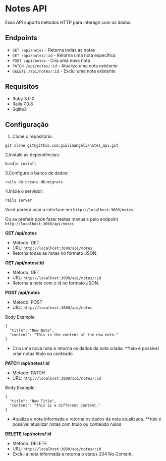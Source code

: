 # Notes API

Essa API suporta métodos HTTP para interagir com os dados.

## Endpoints

- `GET /api/notes` - Retorna todas as notas
- `GET /api/notes/:id` - Retorna uma nota específica
- `POST /api/notes` - Cria uma nova nota
- `PATCH /api/notes/:id` - Atualiza uma nota existente
- `DELETE /api/notes/:id` - Exclui uma nota existente

## Requisitos

- Ruby 3.0.0
- Rails 7.0.8
- Sqlite3

## Configuração

1. Clone o repositório:

`git clone git@github.com:giuliaangeli/notes_api.git`

2.Instale as dependências:

`bundle install`

3.Configure o banco de dados:

`rails db:create db:migrate`

4.Inicie o servidor:

`rails server`

Você poderá usar a interface em `http://localhost:3000/notes`

Ou se preferir pode fazer testes manuais pelo endpoint `http://localhost:3000/api/notes`

**GET /api/notes**
- Método: GET
- URL: `http://localhost:3000/api/notes`
- Retorna todas as notas no formato JSON.

**GET /api/notes/:id**
- Método: GET
- URL: `http://localhost:3000/api/notes/:id`
- Retorna a nota com o id no formato JSON.

**POST /api/notes**
- Método: POST
- URL: `http://localhost:3000/api/notes`

Body Example:
```
{
  "title": "New Note",
  "content": "This is the content of the new note."
}
```
- Cria uma nova nota e retorna os dados da nota criada.
**não é possível criar notas título ou conteúdo

**PATCH /api/notes/:id**
- Método: PATCH
- URL: `http://localhost:3000/api/notes/:id`

Body Example:
```
{
  "title": "New Title",
  "content": "This is a different content."
}
```
- Atualiza a nota informada e retorna os dados da nota atualizada.
**não é possível atualizar notas com título ou conteúdo nulos

**DELETE /api/notes/:id**
- Método: DELETE
- URL: `http://localhost:3000/api/notes/:id`
- Exclui a nota informada e retorna o status 204 No Content.
